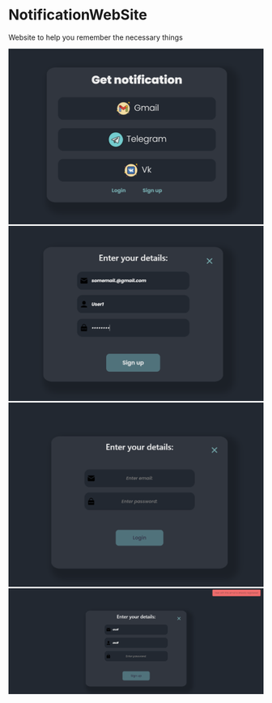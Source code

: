 # NotificationWebSite
Website to help you remember the necessary things

![WebsitePreview](https://github.com/sweeppy/NotificationWebSite/blob/main/README_images/MainPage.png)
![WebsitePreview](https://github.com/sweeppy/NotificationWebSite/blob/main/README_images/SignUp.png)
![WebsitePreview](https://github.com/sweeppy/NotificationWebSite/blob/main/README_images/Login.png)
![WebsitePreview](https://github.com/sweeppy/NotificationWebSite/blob/main/README_images/Error.png)
